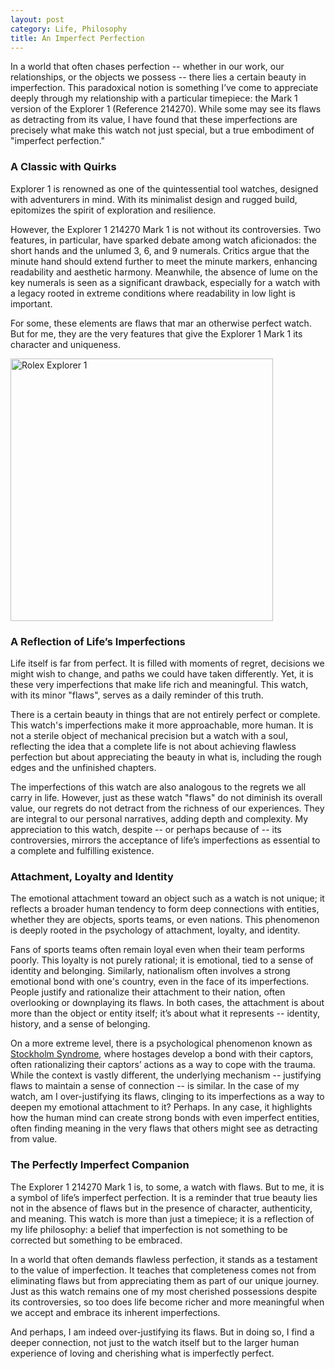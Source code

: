```yaml
---
layout: post
category: Life, Philosophy
title: An Imperfect Perfection
---
```


In a world that often chases perfection -- whether in our work, our
relationships, or the objects we possess -- there lies a certain
beauty in imperfection. This paradoxical notion is something I’ve come
to appreciate deeply through my relationship with a particular
timepiece: the Mark 1 version of the Explorer 1 (Reference
214270). While some may see its flaws as detracting from its value, I
have found that these imperfections are precisely what make this watch
not just special, but a true embodiment of "imperfect perfection."

### A Classic with Quirks

Explorer 1 is renowned as one of the quintessential tool
watches, designed with adventurers in mind. With its minimalist design
and rugged build, epitomizes the spirit of exploration and
resilience.

However, the Explorer 1 214270 Mark 1 is not without its
controversies. Two features, in particular, have sparked debate among
watch aficionados: the short hands and the unlumed 3, 6, and 9
numerals. Critics argue that the minute hand should extend further to
meet the minute markers, enhancing readability and aesthetic
harmony. Meanwhile, the absence of lume on the key numerals is seen as
a significant drawback, especially for a watch with a legacy rooted in
extreme conditions where readability in low light is important.

For some, these elements are flaws that mar an otherwise perfect
watch. But for me, they are the very features that give the Explorer 1
Mark 1 its character and uniqueness.

<img src="{{ site.baseurl }}/images/rolex-explorer-1.jpg" alt="Rolex Explorer 1" style="width: 420px;"/>

### A Reflection of Life’s Imperfections

Life itself is far from perfect. It is filled with moments of regret,
decisions we might wish to change, and paths we could have taken
differently. Yet, it is these very imperfections that make life rich
and meaningful. This watch, with its minor "flaws", serves as a daily
reminder of this truth.

There is a certain beauty in things that are not entirely perfect or
complete. This watch's imperfections make it more approachable, more
human. It is not a sterile object of mechanical precision but a watch
with a soul, reflecting the idea that a complete life is not about
achieving flawless perfection but about appreciating the beauty in
what is, including the rough edges and the unfinished chapters.

The imperfections of this watch are also analogous to the regrets we
all carry in life. However, just as these watch "flaws" do not
diminish its overall value, our regrets do not detract from the
richness of our experiences. They are integral to our personal
narratives, adding depth and complexity. My appreciation to this
watch, despite -- or perhaps because of -- its controversies, mirrors
the acceptance of life’s imperfections as essential to a complete and
fulfilling existence.

### Attachment, Loyalty and Identity

The emotional attachment toward an object such as a watch is not
unique; it reflects a broader human tendency to form deep connections
with entities, whether they are objects, sports teams, or
even nations. This phenomenon is deeply rooted in the psychology of
attachment, loyalty, and identity.

Fans of sports teams often remain loyal even when their team performs
poorly. This loyalty is not purely rational; it is emotional, tied to
a sense of identity and belonging. Similarly, nationalism often
involves a strong emotional bond with one's country, even in the face
of its imperfections. People justify and rationalize their attachment
to their nation, often overlooking or downplaying its flaws. In both
cases, the attachment is about more than the object or entity itself;
it’s about what it represents -- identity, history, and a sense of
belonging.

On a more extreme level, there is a psychological phenomenon known as
[Stockholm
Syndrome](https://en.wikipedia.org/wiki/Stockholm_syndrome), where
hostages develop a bond with their captors, often rationalizing their
captors’ actions as a way to cope with the trauma. While the context
is vastly different, the underlying mechanism -- justifying flaws to
maintain a sense of connection -- is similar. In the case of my watch,
am I over-justifying its flaws, clinging to its imperfections as a way
to deepen my emotional attachment to it? Perhaps. In any case, it
highlights how the human mind can create strong bonds with even
imperfect entities, often finding meaning in the very flaws that
others might see as detracting from value.

### The Perfectly Imperfect Companion

The Explorer 1 214270 Mark 1 is, to some, a watch with
flaws. But to me, it is a symbol of life’s imperfect perfection. It is
a reminder that true beauty lies not in the absence of flaws but in
the presence of character, authenticity, and meaning. This watch is
more than just a timepiece; it is a reflection of my life philosophy:
a belief that imperfection is not something to be corrected but
something to be embraced.

In a world that often demands flawless perfection, it stands as a
testament to the value of imperfection. It teaches that completeness
comes not from eliminating flaws but from appreciating them as part of
our unique journey. Just as this watch remains one of my most
cherished possessions despite its controversies, so too does life
become richer and more meaningful when we accept and embrace its
inherent imperfections.

And perhaps, I am indeed over-justifying its flaws. But in doing so, I
find a deeper connection, not just to the watch itself but to the
larger human experience of loving and cherishing what is imperfectly
perfect.
